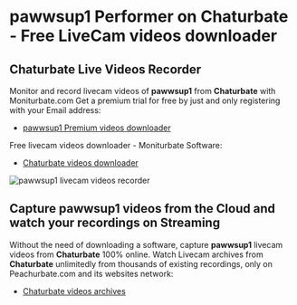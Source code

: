 # pawwsup1 Performer on Chaturbate - Free LiveCam videos downloader

## Chaturbate Live Videos Recorder

Monitor and record livecam videos of **pawwsup1** from **Chaturbate** with Moniturbate.com
Get a premium trial for free by just and only registering with your Email address:
* [pawwsup1 Premium videos downloader](https://moniturbate.com/request-demo-licence-key.html)

Free livecam videos downloader - Moniturbate Software:
* [Chaturbate videos downloader](https://moniturbate.com/moniturbate-download-software.html)

![pawwsup1 livecam videos recorder](https://peachurnet.com/templates/moniturbate-software.png)


## Capture pawwsup1 videos from the Cloud and watch your recordings on Streaming

Without the need of downloading a software, capture **pawwsup1** livecam videos from **Chaturbate** 100% online.
Watch Livecam archives from **Chaturbate** unlimitedly from thousands of existing recordings, only on Peachurbate.com and its websites network:
* [Chaturbate videos archives](https://peachurnet.com/)